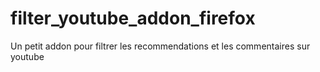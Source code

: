 # filter_youtube_addon_firefox
Un petit addon pour filtrer les recommendations et les commentaires sur youtube
